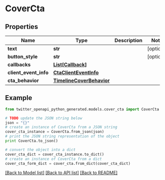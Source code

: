 # CoverCta


## Properties
Name | Type | Description | Notes
------------ | ------------- | ------------- | -------------
**text** | **str** |  | [optional] 
**button_style** | **str** |  | [optional] 
**callbacks** | [**List[Callback]**](Callback.md) |  | 
**client_event_info** | [**CtaClientEventInfo**](CtaClientEventInfo.md) |  | 
**cta_behavior** | [**TimelineCoverBehavior**](TimelineCoverBehavior.md) |  | 

## Example

```python
from twitter_openapi_python_generated.models.cover_cta import CoverCta

# TODO update the JSON string below
json = "{}"
# create an instance of CoverCta from a JSON string
cover_cta_instance = CoverCta.from_json(json)
# print the JSON string representation of the object
print CoverCta.to_json()

# convert the object into a dict
cover_cta_dict = cover_cta_instance.to_dict()
# create an instance of CoverCta from a dict
cover_cta_form_dict = cover_cta.from_dict(cover_cta_dict)
```
[[Back to Model list]](../README.md#documentation-for-models) [[Back to API list]](../README.md#documentation-for-api-endpoints) [[Back to README]](../README.md)


